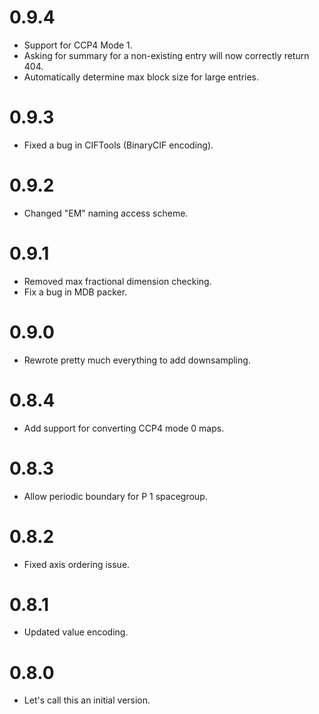 # 0.9.4
* Support for CCP4 Mode 1.
* Asking for summary for a non-existing entry will now correctly return 404.
* Automatically determine max block size for large entries.

# 0.9.3
* Fixed a bug in CIFTools (BinaryCIF encoding).

# 0.9.2
* Changed "EM" naming access scheme.

# 0.9.1
* Removed max fractional dimension checking.
* Fix a bug in MDB packer.

# 0.9.0
* Rewrote pretty much everything to add downsampling.

# 0.8.4
* Add support for converting CCP4 mode 0 maps.

# 0.8.3
* Allow periodic boundary for P 1 spacegroup.

# 0.8.2
* Fixed axis ordering issue.

# 0.8.1
* Updated value encoding.

# 0.8.0
* Let's call this an initial version.